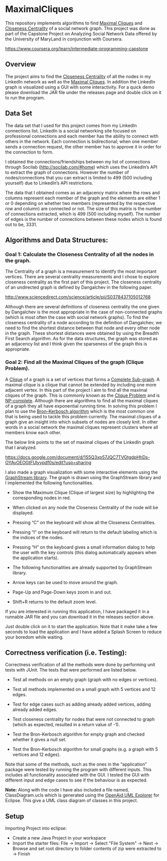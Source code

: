 # MaximalCliques

This repository implements algorithms to find [Maximal Cliques]() and [Closeness Centrality]() of a social network graph. This project was done as part of the Capstone Project on Analyzing Social Network Data offered by the University of MaryLand in conjunction with Coursera. 

https://www.coursera.org/learn/intermediate-programming-capstone

## Overview

The project aims to find the [Closeness Centrality](https://en.wikipedia.org/wiki/Centrality#Closeness_centrality) of all the nodes in my LinkedIn network as well as the [Maximal Cliques](https://en.wikipedia.org/wiki/Clique_problem). In addition the LinkedIn graph is visualized using a GUI with some interactivity. For a quick demo please download the JAR file under the releases page and double click on it to run the program. 

## Data Set

The data set that I used for this project comes from my LinkedIn connections list. LinkedIn is a social networking site focused on professional connections and each member has the ability to connect with others in the network. Each connection is bidirectional; when one member sends a connection request, the other member has to approve it in order for the connection to form.

I obtained the connections/friendships between my list of connections through Socilab (http://socilab.com/#home) which uses the LinkedIn’s API to extract the graph of connections. However the number of nodes/connections that you can extract is limited to 499 (500 including yourself) due to LinkedIn’s API restrictions.

The data that I obtained comes as an adjacency matrix where the rows and columns represent each member of the graph and the elements are either 1 or 0 depending on whether two members (represented by the respective row and column) are connected or not. The size of this matrix is the number of connections extracted, which is 499 (500 including myself). The number of edges is the number of connections between these nodes which is found out to be, 3331.

## Algorithms and Data Structures:

### Goal 1: Calculate the Closeness Centrality of all the nodes in the graph.

The Centrality of a graph is a measurement to identify the most important vertices. There are several centrality measurements and I chose to explore closeness centrality as the first part of this project. The closeness centrality of an undirected graph is defined by Dangalchev in the following paper.

http://www.sciencedirect.com/science/article/pii/S0378437105012768

Although there are several definitions of closeness centrality the one given by Dangalchev is the most appropriate in the case of non-connected graphs (which is most often the case with social network graphs). To find the closeness centrality of a node according to the definition of Dangalchev, we need to find the shortest distance between that node and every other node in the graph. These shortest distances were obtained by using the Breadth First Search algorithm. As for the data structures, the graph was stored as an adjacency list and I think given the sparseness of the graph this is appropriate. 

### Goal 2: Find all the Maximal Cliques of the graph (Clique Problem).

A [Clique](https://en.wikipedia.org/wiki/Clique_(graph_theory)) of a graph is a set of vertices that forms a [Complete Sub-graph](https://en.wikipedia.org/wiki/Complete_graph). A maximal clique is a clique that cannot be extended by including one more adjacent vertex. In this part of the project I aim to find all the maximal cliques of the graph. This is commonly known as the [Clique Problem](https://en.wikipedia.org/wiki/Clique_problem) and is [NP-complete](https://en.wikipedia.org/wiki/NP-completeness). Although there are algorithms to find all the maximal cliques of a graph they all have exponential running time. In solving this problem I plan to use the [Bron–Kerbosch algorithm](https://en.wikipedia.org/wiki/Bron%E2%80%93Kerbosch_algorithm) which is the most common one that is being used to tackle this problem currently. The maximal cliques of a graph give an insight into which subsets of nodes are closely knit. In other words in a social network the maximal cliques represent clusters where all members know each other.

The below link points to the set of maximal cliques of the LinkedIn graph that I analyzed.

https://docs.google.com/document/d/1S5Q3xp57JQC7TVGtgdpHhDs-OYAvOEOGtFUlyypdf0s/edit?usp=sharing

I also made a graph visualization with some interactive elements using the [GraphStream library](http://graphstream-project.org/). The graph is drawn using the GraphStream library and I implemented the following functionalities.

- Show the Maximum Clique (Clique of largest size) by highlighting the corresponding nodes in red.

- When clicked on any node the Closeness Centrality of the node will be displayed.

- Pressing “C” on the keyboard will show all the Closeness Centralities.

- Pressing “I” on the keyboard will return to the default labeling which is the indices of the nodes.

- Pressing “H” on the keyboard gives a small information dialog to help the user with the key controls (this dialog automatically appears when the application starts).

- The following functionalities are already supported by GraphStream library.

- Arrow keys can be used to move around the graph.

- Page-Up and Page-Down keys zoom in and out.

- Shift+R returns to the default zoom level.

If you are interested in running this application, I have packaged it in a runnable JAR file and you can download it in the releases section above. 

Just double click on it to start the application. Note that it make take a few seconds to load the application and I have added a Splash Screen to reduce your boredom while waiting.

## Correctness verification (i.e. Testing):

Correctness verification of all the methods were done by performing unit tests with JUnit. The tests that were performed are listed below.

- Test all methods on an empty graph (graph with no edges or vertices).

- Test all methods implemented on a small graph with 5 vertices and 12 edges.

- Test for edge cases such as adding already added vertices, adding already added edges.

- Test closeness centrality for nodes that were not connected to graph (which as expected, resulted in a return value of -1).

- Test the Bron-Kerbosch algorithm for empty graph and checked whether it gives a null set.

- Test the Bron-Kerbosch algorithm for small graphs (e.g. a graph with 5 vertices and 12 edges).

Note that some of the methods, such as the ones in the “application” package were tested by running the program with different inputs. This includes all functionality associated with the GUI. I tested the GUI with different input and edge cases to see if the behaviour is as expected.

**Note:** Along with the code I have also included a file named, ClassDiagram.ucls which is generated using the [OpenAid UML Explorer](http://www.objectaid.com/class-diagram) for Eclipse. This give a UML class diagram of classes in this project.

## Setup

Importing Project into eclipse:

- Create a new Java Project in your workspace
- Import the starter files: File -> Import -> Select "File System" -> Next -> Browse and set root directory to folder contents of zip were extracted to -> Finish
